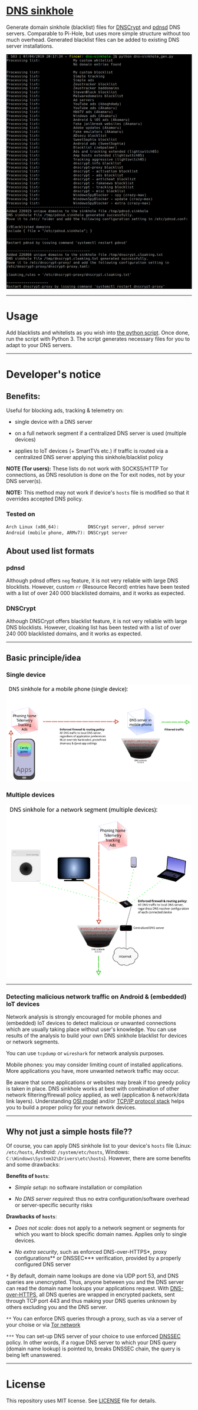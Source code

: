 # [DNS sinkhole](https://en.wikipedia.org/wiki/DNS_sinkhole)

Generate domain sinkhole (blacklist) files for [DNSCrypt](https://github.com/jedisct1/dnscrypt-proxy) and [pdnsd](http://members.home.nl/p.a.rombouts/pdnsd/) DNS servers. Comparable to Pi-Hole, but uses more simple structure without too much overhead. Generated blacklist files can be added to existing DNS server installations.

![](images/sample.png)

----------

# Usage

Add blacklists and whitelists as you wish into [the python script](data/dns-sinkhole_gen.py). Once done, run the script with Python 3. The script generates necessary files for you to adapt to your DNS servers.

----------

# Developer's notice

## Benefits:

Useful for blocking ads, tracking & telemetry on:

- single device with a DNS server

- on a full network segment if a centralized DNS server is used (multiple devices)

- applies to IoT devices (+ SmartTVs etc.) if traffic is routed via a centralized DNS server applying this sinkhole/blacklist policy

**NOTE (Tor users):** These lists do not work with SOCKS5/HTTP Tor connections, as DNS resolution is done on the Tor exit nodes, not by your DNS server(s).

**NOTE:** This method may not work if device's `hosts` file is modified so that it overrides accepted DNS policy.

### Tested on

```
Arch Linux (x86_64):           DNSCrypt server, pdnsd server
Android (mobile phone, ARMv7): DNSCrypt server
```

## About used list formats

### pdnsd

Although pdnsd offers `neg` feature, it is not very reliable with large DNS blocklists. However, custom `rr` (Resource Record) entries have been tested with a list of over 240 000 blacklisted domains, and it works as expected.

### DNSCrypt

Although DNSCrypt offers blacklist feature, it is not very reliable with large DNS blocklists. However, cloaking list has been tested with a list of over 240 000 blacklisted domains, and it works as expected.

----------

## Basic principle/idea

### Single device

![](images/dns-sinkhole_phone.png)

### Multiple devices

![](images/dns-sinkhole_network.png)

----------

### Detecting malicious network traffic on Android & (embedded) IoT devices

Network analysis is strongly encouraged for mobile phones and (embedded) IoT devices to detect malicious or unwanted connections which are usually taking place without user's knowledge. You can use results of the analysis to build your own DNS sinkhole blacklist for devices or network segments.

You can use `tcpdump` or `wireshark` for network analysis purposes.

Mobile phones: you may consider limiting count of installed applications. More applications you have, more unwanted network traffic may occur.

Be aware that some applications or websites may break if too greedy policy is taken in place. DNS sinkhole works at best with combination of other network filtering/firewall policy applied, as well (application & network/data link layers). Understanding [OSI model](https://en.wikipedia.org/wiki/OSI_model) and/or [TCP/IP protocol stack](https://en.wikipedia.org/wiki/Internet_protocol_suite) helps you to build a proper policy for your network devices.

----------

## Why not just a simple hosts file??

Of course, you can apply DNS sinkhole list to your device's `hosts` file (Linux: `/etc/hosts`, Android: `/system/etc/hosts`, Windows: `C:\Windows\System32\Drivers\etc\hosts`). However, there are some benefits and some drawbacks:

**Benefits of `hosts`**:

- _Simple setup_: no software installation or compilation

- _No DNS server required_: thus no extra configuration/software overhead or server-specific security risks

**Drawbacks of `hosts`**:

- _Does not scale_: does not apply to a network segment or segments for which you want to block specific domain names. Applies only to single devices.

- _No extra security_, such as enforced DNS-over-HTTPS*, proxy configurations** or DNSSEC*** verification, provided by a properly configured DNS server

`*` By default, domain name lookups are done via UDP port 53, and DNS queries are unencrypted. Thus, anyone between you and the DNS server can read the domain name lookups your applications request. With [DNS-over-HTTPS](https://en.wikipedia.org/wiki/DNS_over_HTTPS), all DNS queries are wrapped in encrypted packets, sent through TCP port 443 and thus making your DNS queries unknown by others excluding you and the DNS server.

`**` You can enforce DNS queries through a proxy, such as via a server of your choise or via [Tor network](https://en.wikipedia.org/wiki/Tor_(anonymity_network))

`***` You can set-up DNS server of your choice to use enforced [DNSSEC](https://en.wikipedia.org/wiki/Domain_Name_System_Security_Extensions) policy. In other words, if a rogue DNS server to which your DNS query (domain name lookup) is pointed to, breaks DNSSEC chain, the query is being left unanswered.

----------

# License

This repository uses MIT license. See [LICENSE](LICENSE) file for details.

